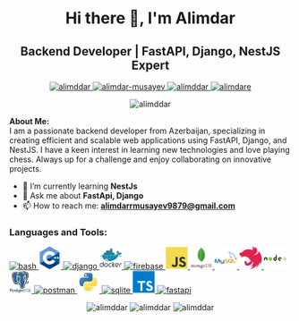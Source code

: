 <h1 align="center">Hi there 👋, I'm Alimdar</h1>
<h2 align="center">Backend Developer | FastAPI, Django, NestJS Expert</h2>

<p align="center">
  <a href="https://twitter.com/alimddar" target="blank">
    <img src="https://raw.githubusercontent.com/rahuldkjain/github-profile-readme-generator/master/src/images/icons/Social/twitter.svg" alt="alimddar" height="30" width="40" />
  </a>
  <a href="https://linkedin.com/in/alimdar-musayev-b5635b259" target="blank">
    <img src="https://raw.githubusercontent.com/rahuldkjain/github-profile-readme-generator/master/src/images/icons/Social/linked-in-alt.svg" alt="alimdar-musayev" height="30" width="40" />
  </a>
  <a href="https://instagram.com/alimddar" target="blank">
    <img src="https://raw.githubusercontent.com/rahuldkjain/github-profile-readme-generator/master/src/images/icons/Social/instagram.svg" alt="alimddar" height="30" width="40" />
  </a>
  <a href="https://www.twitch.tv/alimdare" target="blank">
    <img src="https://freelogopng.com/images/all_img/1656152094twitch-icon-png.png" alt="alimdare" height="30" width="40" />
  </a>
</p>

<p align="center">
    <img src="https://visitcount.itsvg.in/api?id=alimddar&label=Profile%20Views&color=00FFFF&style=flat&theme=dark" alt="alimddar" />
</p>

<p align="left">
  <strong>About Me:</strong><br>
  I am a passionate backend developer from Azerbaijan, specializing in creating efficient and scalable web applications using FastAPI, Django, and NestJS. I have a keen interest in learning new technologies and love playing chess. Always up for a challenge and enjoy collaborating on innovative projects.
</p>

- 🌱 I’m currently learning **NestJs**
- 💬 Ask me about **FastApi, Django**
- 📫 How to reach me: **alimdarrmusayev9879@gmail.com**

<h3 align="left">Languages and Tools:</h3>
<p align="left"> 
    <a href="https://www.gnu.org/software/bash/" target="_blank" rel="noreferrer"> 
        <img src="https://www.vectorlogo.zone/logos/gnu_bash/gnu_bash-icon.svg" alt="bash" width="40" height="40"/> 
    </a> 
    <a href="https://www.w3schools.com/cpp/" target="_blank" rel="noreferrer"> 
        <img src="https://raw.githubusercontent.com/devicons/devicon/master/icons/cplusplus/cplusplus-original.svg" alt="cplusplus" width="40" height="40"/> 
    </a> 
    <a href="https://www.djangoproject.com/" target="_blank" rel="noreferrer"> 
        <img src="https://cdn.worldvectorlogo.com/logos/django.svg" alt="django" width="40" height="40"/> 
    </a> 
    <a href="https://www.docker.com/" target="_blank" rel="noreferrer"> 
        <img src="https://raw.githubusercontent.com/devicons/devicon/master/icons/docker/docker-original-wordmark.svg" alt="docker" width="40" height="40"/> 
    </a> 
    <a href="https://firebase.google.com/" target="_blank" rel="noreferrer"> 
        <img src="https://www.vectorlogo.zone/logos/firebase/firebase-icon.svg" alt="firebase" width="40" height="40"/> 
    </a> 
    <a href="https://developer.mozilla.org/en-US/docs/Web/JavaScript" target="_blank" rel="noreferrer"> 
        <img src="https://raw.githubusercontent.com/devicons/devicon/master/icons/javascript/javascript-original.svg" alt="javascript" width="40" height="40"/> 
    </a> 
    <a href="https://www.mongodb.com/" target="_blank" rel="noreferrer"> 
        <img src="https://raw.githubusercontent.com/devicons/devicon/master/icons/mongodb/mongodb-original-wordmark.svg" alt="mongodb" width="40" height="40"/> 
    </a> 
    <a href="https://www.mysql.com/" target="_blank" rel="noreferrer"> 
        <img src="https://raw.githubusercontent.com/devicons/devicon/master/icons/mysql/mysql-original-wordmark.svg" alt="mysql" width="40" height="40"/> 
    </a> 
    <a href="https://nestjs.com/" target="_blank" rel="noreferrer"> 
        <img src="https://raw.githubusercontent.com/devicons/devicon/master/icons/nestjs/nestjs-plain.svg" alt="nestjs" width="40" height="40"/> 
    </a> 
    <a href="https://nodejs.org" target="_blank" rel="noreferrer"> 
        <img src="https://raw.githubusercontent.com/devicons/devicon/master/icons/nodejs/nodejs-original-wordmark.svg" alt="nodejs" width="40" height="40"/> 
    </a> 
    <a href="https://www.postgresql.org" target="_blank" rel="noreferrer"> 
        <img src="https://raw.githubusercontent.com/devicons/devicon/master/icons/postgresql/postgresql-original-wordmark.svg" alt="postgresql" width="40" height="40"/> 
    </a> 
    <a href="https://postman.com" target="_blank" rel="noreferrer"> 
        <img src="https://www.vectorlogo.zone/logos/getpostman/getpostman-icon.svg" alt="postman" width="40" height="40"/> 
    </a> 
    <a href="https://www.python.org" target="_blank" rel="noreferrer"> 
        <img src="https://raw.githubusercontent.com/devicons/devicon/master/icons/python/python-original.svg" alt="python" width="40" height="40"/> 
    </a> 
    <a href="https://www.sqlite.org/" target="_blank" rel="noreferrer"> 
        <img src="https://www.vectorlogo.zone/logos/sqlite/sqlite-icon.svg" alt="sqlite" width="40" height="40"/> 
    </a> 
    <a href="https://www.typescriptlang.org/" target="_blank" rel="noreferrer"> 
        <img src="https://raw.githubusercontent.com/devicons/devicon/master/icons/typescript/typescript-original.svg" alt="typescript" width="40" height="40"/> 
    </a> 
    <a href="https://fastapi.tiangolo.com/" target="_blank" rel="noreferrer"> 
        <img src="https://cdn.worldvectorlogo.com/logos/fastapi.svg" alt="fastapi" width="40" height="40"/> 
    </a>
</p>

<div align="center">
    <img src="https://github-readme-stats.vercel.app/api/top-langs?username=alimddar&show_icons=true&locale=en&layout=compact&theme=dark" alt="alimddar" />
    <img src="https://github-readme-stats.vercel.app/api?username=alimddar&show_icons=true&locale=en&theme=dark" alt="alimddar" />
    <img src="https://github-readme-streak-stats.herokuapp.com/?user=alimddar&theme=dark" alt="alimddar" />
</div>
